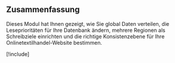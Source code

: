 ## <a name="summary"></a>Zusammenfassung

Dieses Modul hat Ihnen gezeigt, wie Sie global Daten verteilen, die Leseprioritäten für Ihre Datenbank ändern, mehrere Regionen als Schreibziele einrichten und die richtige Konsistenzebene für Ihre Onlinetextilhandel-Website bestimmen.

<!-- Cleanup sandbox -->
[!include[](../../../includes/azure-sandbox-cleanup.md)]

